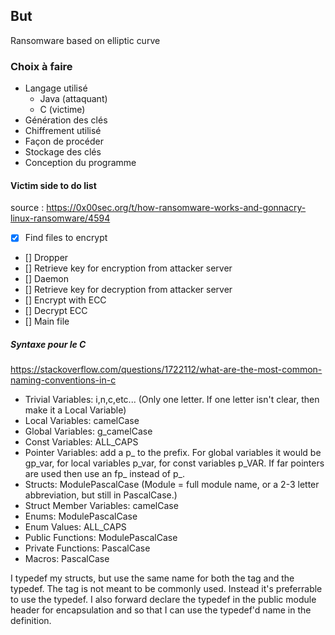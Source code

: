## But

Ransomware based on elliptic curve

### Choix à faire

- Langage utilisé
    - Java (attaquant)
    - C (victime)
- Génération des clés
- Chiffrement utilisé
- Façon de procéder
- Stockage des clés
- Conception du programme

#### Victim side to do list

source : https://0x00sec.org/t/how-ransomware-works-and-gonnacry-linux-ransomware/4594

- [x] Find files to encrypt
- [] Dropper
- [] Retrieve key for encryption from attacker server
- [] Daemon
- [] Retrieve key for decryption from attacker server
- [] Encrypt with ECC
- [] Decrypt ECC
- [] Main file


##### Syntaxe pour le C

https://stackoverflow.com/questions/1722112/what-are-the-most-common-naming-conventions-in-c

- Trivial Variables: i,n,c,etc... (Only one letter. If one letter isn't clear, then make it a Local Variable)
- Local Variables: camelCase
- Global Variables: g_camelCase
- Const Variables: ALL_CAPS
- Pointer Variables: add a p_ to the prefix. For global variables it would be gp_var, for local variables p_var, for const variables p_VAR. If far pointers are used then use an fp_ instead of p_.
- Structs: ModulePascalCase (Module = full module name, or a 2-3 letter abbreviation, but still in PascalCase.)
- Struct Member Variables: camelCase
- Enums: ModulePascalCase
- Enum Values: ALL_CAPS
- Public Functions: ModulePascalCase
- Private Functions: PascalCase
- Macros: PascalCase

I typedef my structs, but use the same name for both the tag and the typedef. The tag is not meant to be commonly used. Instead it's preferrable to use the typedef. I also forward declare the typedef in the public module header for encapsulation and so that I can use the typedef'd name in the definition.
